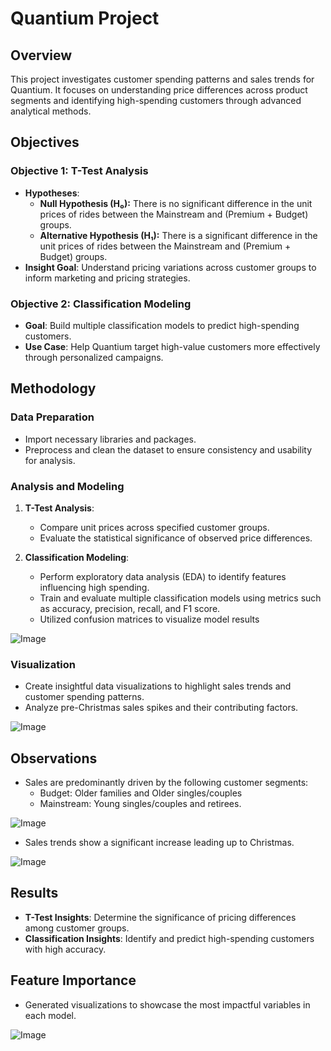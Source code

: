 # Quantium Project

## Overview
This project investigates customer spending patterns and sales trends for Quantium. It focuses on understanding price differences across product segments and identifying high-spending customers through advanced analytical methods.

## Objectives
### Objective 1: T-Test Analysis
- **Hypotheses**:
  - **Null Hypothesis (H₀):** There is no significant difference in the unit prices of rides between the Mainstream and (Premium + Budget) groups.
  - **Alternative Hypothesis (H₁):** There is a significant difference in the unit prices of rides between the Mainstream and (Premium + Budget) groups.
- **Insight Goal**: Understand pricing variations across customer groups to inform marketing and pricing strategies.

### Objective 2: Classification Modeling
- **Goal**: Build multiple classification models to predict high-spending customers.
- **Use Case**: Help Quantium target high-value customers more effectively through personalized campaigns.

## Methodology
### Data Preparation
- Import necessary libraries and packages.
- Preprocess and clean the dataset to ensure consistency and usability for analysis.

### Analysis and Modeling
1. **T-Test Analysis**:
   - Compare unit prices across specified customer groups.
   - Evaluate the statistical significance of observed price differences.

2. **Classification Modeling**:
   - Perform exploratory data analysis (EDA) to identify features influencing high spending.
   - Train and evaluate multiple classification models using metrics such as accuracy, precision, recall, and F1 score.
   - Utilized confusion matrices to visualize model results
  
![Image](https://github.com/user-attachments/assets/852ee9e1-e806-4c14-921e-d43ce3bcdefb)

### Visualization
- Create insightful data visualizations to highlight sales trends and customer spending patterns.
- Analyze pre-Christmas sales spikes and their contributing factors.

![Image](https://github.com/user-attachments/assets/a525ee87-1e9f-4e15-b761-43ff4f83d0cc)

## Observations
- Sales are predominantly driven by the following customer segments:
  - Budget: Older families and Older singles/couples
  - Mainstream: Young singles/couples and retirees.

![Image](https://github.com/user-attachments/assets/a3f8f7ca-b2f6-49f3-8f69-568a99fbacdf)

- Sales trends show a significant increase leading up to Christmas.

![Image](https://github.com/user-attachments/assets/9ddf6e1a-5f5a-4b8b-85e1-0b59f3c18fd3)

## Results
- **T-Test Insights**: Determine the significance of pricing differences among customer groups.
- **Classification Insights**: Identify and predict high-spending customers with high accuracy.

## Feature Importance
- Generated visualizations to showcase the most impactful variables in each model.

![Image](https://github.com/user-attachments/assets/699d61aa-c23a-4514-830e-1fda22340750)
